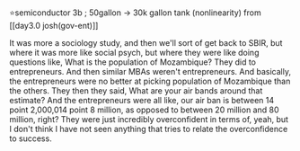 ⭐️semiconductor 3b ; 50gallon -> 30k gallon tank (nonlinearity) from [[day3.0 josh(gov-ent)]]

It was more a sociology study, and then we'll sort of get back to SBIR, but where it was more like social psych, but where they were like doing questions like, What is the population of Mozambique? They did to entrepreneurs. And then similar MBAs weren't entrepreneurs. And basically, the entrepreneurs were no better at picking population of Mozambique than the others. They then they said, What are your air bands around that estimate? And the entrepreneurs were all like, our air ban is between 14 point 2,000,014 point 8 million, as opposed to between 20 million and 80 million, right? They were just incredibly overconfident in terms of, yeah, but I don't think I have not seen anything that tries to relate the overconfidence to success.